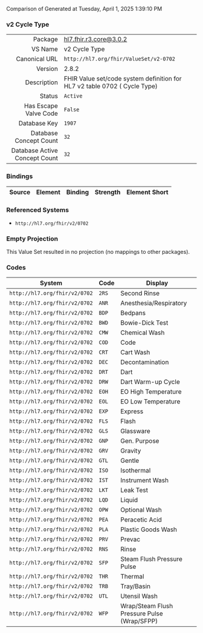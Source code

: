 Comparison of 
Generated at Tuesday, April 1, 2025 1:39:10 PM

### v2 Cycle Type

|      |     |
| ---: | --- |
| Package | hl7.fhir.r3.core@3.0.2 |
| VS Name | v2 Cycle Type |
| Canonical URL | `http://hl7.org/fhir/ValueSet/v2-0702` |
| Version | 2.8.2 |
| Description | FHIR Value set/code system definition for HL7 v2 table 0702 ( Cycle Type) |
| Status | `Active` |
| Has Escape Valve Code | `False` |
| Database Key | `1907` |
| Database Concept Count | `32` |
| Database Active Concept Count | `32` |
### Bindings

| Source | Element | Binding | Strength | Element Short |
| ------ | ------- | ------- | -------- | ------------- |

### Referenced Systems

* `http://hl7.org/fhir/v2/0702`
### Empty Projection

This Value Set resulted in no projection (no mappings to other packages).

### Codes

| System | Code | Display |
| ------ | ---- | ------- |
| `http://hl7.org/fhir/v2/0702` | `2RS` | Second Rinse |
| `http://hl7.org/fhir/v2/0702` | `ANR` | Anesthesia/Respiratory |
| `http://hl7.org/fhir/v2/0702` | `BDP` | Bedpans |
| `http://hl7.org/fhir/v2/0702` | `BWD` | Bowie-Dick Test |
| `http://hl7.org/fhir/v2/0702` | `CMW` | Chemical Wash |
| `http://hl7.org/fhir/v2/0702` | `COD` | Code |
| `http://hl7.org/fhir/v2/0702` | `CRT` | Cart Wash |
| `http://hl7.org/fhir/v2/0702` | `DEC` | Decontamination |
| `http://hl7.org/fhir/v2/0702` | `DRT` | Dart |
| `http://hl7.org/fhir/v2/0702` | `DRW` | Dart Warm-up Cycle |
| `http://hl7.org/fhir/v2/0702` | `EOH` | EO High Temperature |
| `http://hl7.org/fhir/v2/0702` | `EOL` | EO Low Temperature |
| `http://hl7.org/fhir/v2/0702` | `EXP` | Express |
| `http://hl7.org/fhir/v2/0702` | `FLS` | Flash |
| `http://hl7.org/fhir/v2/0702` | `GLS` | Glassware |
| `http://hl7.org/fhir/v2/0702` | `GNP` | Gen. Purpose |
| `http://hl7.org/fhir/v2/0702` | `GRV` | Gravity |
| `http://hl7.org/fhir/v2/0702` | `GTL` | Gentle |
| `http://hl7.org/fhir/v2/0702` | `ISO` | Isothermal |
| `http://hl7.org/fhir/v2/0702` | `IST` | Instrument Wash |
| `http://hl7.org/fhir/v2/0702` | `LKT` | Leak Test |
| `http://hl7.org/fhir/v2/0702` | `LQD` | Liquid |
| `http://hl7.org/fhir/v2/0702` | `OPW` | Optional Wash |
| `http://hl7.org/fhir/v2/0702` | `PEA` | Peracetic Acid |
| `http://hl7.org/fhir/v2/0702` | `PLA` | Plastic Goods Wash |
| `http://hl7.org/fhir/v2/0702` | `PRV` | Prevac |
| `http://hl7.org/fhir/v2/0702` | `RNS` | Rinse |
| `http://hl7.org/fhir/v2/0702` | `SFP` | Steam Flush Pressure Pulse |
| `http://hl7.org/fhir/v2/0702` | `THR` | Thermal |
| `http://hl7.org/fhir/v2/0702` | `TRB` | Tray/Basin |
| `http://hl7.org/fhir/v2/0702` | `UTL` | Utensil Wash |
| `http://hl7.org/fhir/v2/0702` | `WFP` | Wrap/Steam Flush Pressure Pulse (Wrap/SFPP) |
